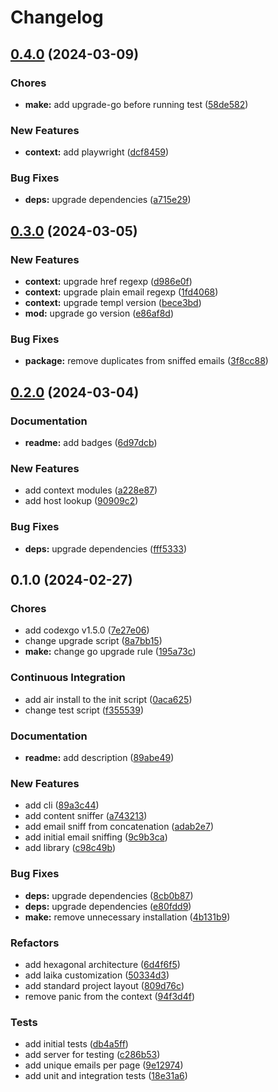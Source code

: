 # Changelog

## [0.4.0](https://github.com/bastean/laika/compare/v0.3.0...v0.4.0) (2024-03-09)

### Chores

- **make:** add upgrade-go before running test ([58de582](https://github.com/bastean/laika/commit/58de58230bebbeeccc6be9716ee5401ff5c060c8))

### New Features

- **context:** add playwright ([dcf8459](https://github.com/bastean/laika/commit/dcf8459debf3a6d29a5024d4874fdc83ce559200))

### Bug Fixes

- **deps:** upgrade dependencies ([a715e29](https://github.com/bastean/laika/commit/a715e297f0df77e8989810144f3ac95b5dbae0a9))

## [0.3.0](https://github.com/bastean/laika/compare/v0.2.0...v0.3.0) (2024-03-05)

### New Features

- **context:** upgrade href regexp ([d986e0f](https://github.com/bastean/laika/commit/d986e0fdabfa9d136ba7573884a02dde92ba4486))
- **context:** upgrade plain email regexp ([1fd4068](https://github.com/bastean/laika/commit/1fd4068c6e256780b11df8c9532c94a1bf8ae6fa))
- **context:** upgrade templ version ([bece3bd](https://github.com/bastean/laika/commit/bece3bd7393963f05e4c499afd3930fad59ea2dc))
- **mod:** upgrade go version ([e86af8d](https://github.com/bastean/laika/commit/e86af8da017ce11ec1a2883eac4d7a8b895ced91))

### Bug Fixes

- **package:** remove duplicates from sniffed emails ([3f8cc88](https://github.com/bastean/laika/commit/3f8cc882801c01f4b6e95432888475495441b606))

## [0.2.0](https://github.com/bastean/laika/compare/v0.1.0...v0.2.0) (2024-03-04)

### Documentation

- **readme:** add badges ([6d97dcb](https://github.com/bastean/laika/commit/6d97dcbec84822c3fc85890333168e46e9c2a5fd))

### New Features

- add context modules ([a228e87](https://github.com/bastean/laika/commit/a228e8745596e8561d20805ad83cff0386f7437e))
- add host lookup ([90909c2](https://github.com/bastean/laika/commit/90909c2d2f98e193fb1306f5e742ed720b9b727b))

### Bug Fixes

- **deps:** upgrade dependencies ([fff5333](https://github.com/bastean/laika/commit/fff5333aa983cb6eed798f246377da9b4af74de3))

## 0.1.0 (2024-02-27)

### Chores

- add codexgo v1.5.0 ([7e27e06](https://github.com/bastean/laika/commit/7e27e06f85006d49b31f2fe730497ae4cd47e0af))
- change upgrade script ([8a7bb15](https://github.com/bastean/laika/commit/8a7bb15e5284c60ed46e5d16c4d9515ca57c5b34))
- **make:** change go upgrade rule ([195a73c](https://github.com/bastean/laika/commit/195a73cb5b587417f720a87cab3e4f300ae04209))

### Continuous Integration

- add air install to the init script ([0aca625](https://github.com/bastean/laika/commit/0aca625600f7eac4bf9a2660bea25ae9a4e479e6))
- change test script ([f355539](https://github.com/bastean/laika/commit/f35553926f42b68b10b958c6c8e675e8936c508a))

### Documentation

- **readme:** add description ([89abe49](https://github.com/bastean/laika/commit/89abe49628af60c955b31c3b7ff4bc6e452ecac8))

### New Features

- add cli ([89a3c44](https://github.com/bastean/laika/commit/89a3c4497edbaa507a54ebb12e4080050518def6))
- add content sniffer ([a743213](https://github.com/bastean/laika/commit/a743213fc964d2a27b9b12c7d4052045c01c266b))
- add email sniff from concatenation ([adab2e7](https://github.com/bastean/laika/commit/adab2e7c59a7471f1c5400b2cbd4c350d6bda173))
- add initial email sniffing ([9c9b3ca](https://github.com/bastean/laika/commit/9c9b3ca667c317501d006e496f965ecdded1498b))
- add library ([c98c49b](https://github.com/bastean/laika/commit/c98c49ba05654e37a653476262cb8abe11a17a74))

### Bug Fixes

- **deps:** upgrade dependencies ([8cb0b87](https://github.com/bastean/laika/commit/8cb0b872188037f9fcb4058c0be52c052d2556ad))
- **deps:** upgrade dependencies ([e80fdd9](https://github.com/bastean/laika/commit/e80fdd916f2ea1364b29a834473c13198145c721))
- **make:** remove unnecessary installation ([4b131b9](https://github.com/bastean/laika/commit/4b131b92347861b06bffdf668d1c0c52909bd20f))

### Refactors

- add hexagonal architecture ([6d4f6f5](https://github.com/bastean/laika/commit/6d4f6f546512f9e83c2b493b6a8e2c77413efbb8))
- add laika customization ([50334d3](https://github.com/bastean/laika/commit/50334d3e7bb99251426b68aa749ce4d6d59a5087))
- add standard project layout ([809d76c](https://github.com/bastean/laika/commit/809d76c61073b401876b6f06f5e25e5bfae2ecfd))
- remove panic from the context ([94f3d4f](https://github.com/bastean/laika/commit/94f3d4f8bd037d535a9bf491414e8a5b18ce4767))

### Tests

- add initial tests ([db4a5ff](https://github.com/bastean/laika/commit/db4a5fff040182e04b7489627da087b6967f242d))
- add server for testing ([c286b53](https://github.com/bastean/laika/commit/c286b532de64964daa69b99f6f8e50e8bee1a04e))
- add unique emails per page ([9e12974](https://github.com/bastean/laika/commit/9e129748d4925d9e22480dfeb2222e039a89be6c))
- add unit and integration tests ([18e31a6](https://github.com/bastean/laika/commit/18e31a6f3a5fe614810c7ac9f05dad9d9be6bfba))
